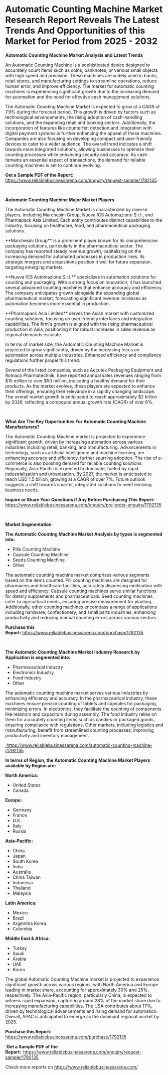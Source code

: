 <p><h1>Automatic Counting Machine Market Research Report Reveals The Latest Trends And Opportunities of this Market for Period from 2025 - 2032</h1></p><p><strong>Automatic Counting Machine Market Analysis and Latest Trends</strong></p>
<p><p>An Automatic Counting Machine is a sophisticated device designed to accurately count items such as coins, banknotes, or various small objects with high speed and precision. These machines are widely used in banks, retail stores, and manufacturing settings to streamline operations, reduce human error, and improve efficiency. The market for automatic counting machines is experiencing significant growth due to the increasing demand for automation and the need for effective cash management solutions.</p><p>The Automatic Counting Machine Market is expected to grow at a CAGR of 7.9% during the forecast period. This growth is driven by factors such as technological advancements, the rising adoption of cash-handling solutions, and the expanding retail and banking sectors. Additionally, the incorporation of features like counterfeit detection and integration with digital payment systems is further enhancing the appeal of these machines. Companies are also focusing on developing compact and user-friendly devices to cater to a wider audience. The overall trend indicates a shift towards more integrated solutions, allowing businesses to optimize their counting processes while enhancing security and accuracy. As cash remains an essential aspect of transactions, the demand for reliable counting machines is set to continue evolving.</p></p>
<p><strong>Get a Sample PDF of the Report:&nbsp;</strong> <a href="https://www.reliablebusinessarena.com/enquiry/request-sample/1792135?utm_campaign=3017&utm_medium=2&utm_source=Github&utm_content=ia&utm_term=10042025&utm_id=automatic-counting-machine">https://www.reliablebusinessarena.com/enquiry/request-sample/1792135</a></p>
<p>&nbsp;</p>
<p><strong>Automatic Counting Machine Major Market Players</strong></p>
<p><p>The Automatic Counting Machine Market is characterized by diverse players, including Marchesini Group, Nuova ICS Automazione S.r.l., and Pharmapack Asia Limited. Each entity contributes distinct capabilities to the industry, focusing on healthcare, food, and pharmaceutical packaging solutions.</p><p>**Marchesini Group** is a prominent player known for its comprehensive packaging solutions, particularly in the pharmaceutical sector. The company has reported steady revenue growth, capitalizing on the increasing demand for automated processes in production lines. Its strategic mergers and acquisitions position it well for future expansion, targeting emerging markets.</p><p>**Nuova ICS Automazione S.r.l.** specializes in automation solutions for counting and packaging. With a strong focus on innovation, it has launched several advanced counting machines that enhance accuracy and efficiency. The company anticipates growth alongside the expanding global pharmaceutical market, forecasting significant revenue increases as automation becomes more essential in production.</p><p>**Pharmapack Asia Limited** serves the Asian market with customized counting solutions, focusing on user-friendly interfaces and integration capabilities. The firm's growth is aligned with the rising pharmaceutical production in Asia, positioning it for robust increases in sales revenue as regional demands escalate.</p><p>In terms of market size, the Automatic Counting Machine Market is projected to grow significantly, driven by the increasing focus on automation across multiple industries. Enhanced efficiency and compliance regulations further propel this trend.</p><p>Several of the listed companies, such as Accutek Packaging Equipment and Romaco Pharmatechnik, have reported annual sales revenues ranging from $15 million to over $50 million, indicating a healthy demand for their products. As the market evolves, these players are expected to enhance their offerings, ensuring their relevance in a rapidly changing landscape. The overall market growth is anticipated to reach approximately $2 billion by 2026, reflecting a compound annual growth rate (CAGR) of over 6%.</p></p>
<p>&nbsp;</p>
<p><strong>What Are The Key Opportunities For Automatic Counting Machine Manufacturers?</strong></p>
<p><p>The Automatic Counting Machine market is projected to experience significant growth, driven by increasing automation across various industries including retail, banking, and manufacturing. Advancements in technology, such as artificial intelligence and machine learning, are enhancing accuracy and efficiency, further spurring adoption. The rise of e-commerce is also boosting demand for reliable counting solutions. Regionally, Asia-Pacific is expected to dominate, fueled by rapid industrialization and urbanization. By 2027, the market is anticipated to reach USD 1.5 billion, growing at a CAGR of over 7%. Future outlook suggests a shift towards smarter, integrated solutions to meet evolving business needs.</p></p>
<p><strong>Inquire or Share Your Questions If Any Before Purchasing This Report:</strong> <a href="https://www.reliablebusinessarena.com/enquiry/pre-order-enquiry/1792135?utm_campaign=3017&utm_medium=2&utm_source=Github&utm_content=ia&utm_term=10042025&utm_id=automatic-counting-machine">https://www.reliablebusinessarena.com/enquiry/pre-order-enquiry/1792135</a></p>
<p>&nbsp;</p>
<p><strong>Market Segmentation</strong></p>
<p><strong>The Automatic Counting Machine Market Analysis by types is segmented into:</strong></p>
<p><ul><li>Pills Counting Machine</li><li>Capsule Counting Machine</li><li>Seeds Counting Machine</li><li>Other</li></ul></p>
<p><p>The automatic counting machine market comprises various segments based on the items counted. Pill counting machines are designed for pharmacies and healthcare facilities, accurately dispensing medication with speed and efficiency. Capsule counting machines serve similar functions for dietary supplements and pharmaceuticals. Seed counting machines cater to agricultural needs, ensuring precise measurement for planting. Additionally, other counting machines encompass a range of applications including hardware, confectionery, and small parts industries, enhancing productivity and reducing manual counting errors across various sectors.</p></p>
<p><strong>Purchase this Report:&nbsp;</strong><a href="https://www.reliablebusinessarena.com/purchase/1792135?utm_campaign=3017&utm_medium=2&utm_source=Github&utm_content=ia&utm_term=10042025&utm_id=automatic-counting-machine">https://www.reliablebusinessarena.com/purchase/1792135</a></p>
<p>&nbsp;</p>
<p><strong>The Automatic Counting Machine Market Industry Research by Application is segmented into:</strong></p>
<p><ul><li>Pharmaceutical Industry</li><li>Electronics Industry</li><li>Food Industry</li><li>Other</li></ul></p>
<p><p>The automatic counting machine market serves various industries by enhancing efficiency and accuracy. In the pharmaceutical industry, these machines ensure precise counting of tablets and capsules for packaging, minimizing errors. In electronics, they facilitate the counting of components like resistors and capacitors during assembly. The food industry relies on them for accurately counting items such as candies or packaged goods, ensuring compliance with regulations. Other markets, including logistics and manufacturing, benefit from streamlined counting processes, improving productivity and inventory management.</p></p>
<p><a href="https://www.reliablebusinessarena.com/automatic-counting-machine-r1792135?utm_campaign=3017&utm_medium=2&utm_source=Github&utm_content=ia&utm_term=10042025&utm_id=automatic-counting-machine">&nbsp;https://www.reliablebusinessarena.com/automatic-counting-machine-r1792135</a></p>
<p><strong>In terms of Region, the Automatic Counting Machine Market Players available by Region are:</strong></p>
<p>
    <p> <strong> North America: </strong>
        <ul>
            <li>United States</li>
            <li>Canada</li>
        </ul>
        </p> 
    <p> <strong> Europe: </strong>
        <ul>
            <li>Germany</li>
            <li>France</li>
            <li>U.K.</li>
            <li>Italy</li>
            <li>Russia</li>
        </ul>
        </p> 
    <p> <strong> Asia-Pacific: </strong>
        <ul>
            <li>China</li>
            <li>Japan</li>
            <li>South Korea</li>
            <li>India</li>
            <li>Australia</li>
            <li>China Taiwan</li>
            <li>Indonesia</li>
            <li>Thailand</li>
            <li>Malaysia</li>
        </ul>
        </p> 
    <p> <strong> Latin America: </strong>
        <ul>
            <li>Mexico</li>
            <li>Brazil</li>
            <li>Argentina Korea</li>
            <li>Colombia</li>
        </ul>
        </p> 
    <p> <strong> Middle East & Africa: </strong>
        <ul>
            <li>Turkey</li>
            <li>Saudi</li>
            <li>Arabia</li>
            <li>UAE</li>
            <li>Korea</li>
        </ul>
    </p>
    </p>
<p><p>The global Automatic Counting Machine market is projected to experience significant growth across various regions, with North America and Europe leading in market share, accounting for approximately 30% and 25%, respectively. The Asia-Pacific region, particularly China, is expected to witness rapid expansion, capturing around 28% of the market share due to increasing manufacturing capabilities. The USA contributes about 17%, driven by technological advancements and rising demand for automation. Overall, APAC is anticipated to emerge as the dominant regional market by 2025.</p></p>
<p><strong>Purchase this Report: </strong><a href="https://www.reliablebusinessarena.com/purchase/1792135?utm_campaign=3017&utm_medium=2&utm_source=Github&utm_content=ia&utm_term=10042025&utm_id=automatic-counting-machine">https://www.reliablebusinessarena.com/purchase/1792135</a></p>
<p>&nbsp;<strong>Get a Sample PDF of the Report:&nbsp;&nbsp;</strong><a href="https://www.reliablebusinessarena.com/enquiry/request-sample/1792135?utm_campaign=3017&utm_medium=2&utm_source=Github&utm_content=ia&utm_term=10042025&utm_id=automatic-counting-machine">https://www.reliablebusinessarena.com/enquiry/request-sample/1792135</a></p>
<p><strong></strong></p>
<p>Check more reports on <a href="https://www.reliablebusinessarena.com/?utm_campaign=3017&utm_medium=2&utm_source=Github&utm_content=ia&utm_term=10042025&utm_id=automatic-counting-machine">https://www.reliablebusinessarena.com/</a></p>